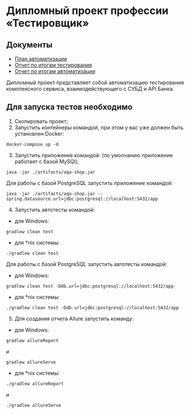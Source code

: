 # Дипломный проект профессии «Тестировщик»
## Документы
* [План автоматизации](https://github.com/GlebKlimenko/Diplom/blob/master/documentation/Plan.md)
* [Отчет по итогам тестирования](https://github.com/GlebKlimenko/Diplom/blob/master/documentation/Report.md)
* [Отчет по итогам автоматизации](https://github.com/GlebKlimenko/Diplom/blob/master/documentation/Summary.md)

Дипломный проект представляет собой автоматизацию тестирования комплексного сервиса, взаимодействующего с СУБД и API Банка.

## Для запуска тестов необходимо
1. Скопировать проект;
2. Запустить контейнеры командой, при этом у вас уже должен быть установлен Docker:

 ```
 docker-compose up -d
 ```
3. Запустить приложение командой: 
(по умолчанию приложение работает с базой MySQl);

```
java -jar ./artifacts/aqa-shop.jar
```

Для работы с базой PostgreSQL запустить приложение командой:

```
java -jar ./artifacts/aqa-shop.jar --spring.datasource.url=jdbc:postgresql://localhost:5432/app
```

4. Запустить автотесты командой: 

- для Windows: 
```
gradlew clean test
```

- для *nix системы: 
```
./gradlew clean test
```

 Для работы с базой PostgreSQL запустить автотесты командой: 

* для Windows: 
```
gradlew clean test -Ddb.url=jdbc:postgresql://localhost:5432/app
```
* для *nix системы: 
```
./gradlew clean test -Ddb.url=jdbc:postgresql://localhost:5432/app
```

5. Для создания отчета Allure запустить команду:
* для Windows: 
```
gradlew allureReport
```
и
```
gradlew allureServe
```

* для *nix системы: 
```
./gradlew allureReport
```
 и 
 ```
 ./gradlew allureServe
```

